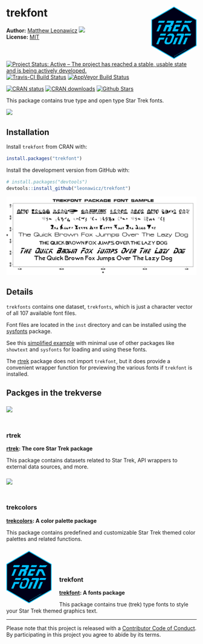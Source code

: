 
<!-- README.md is generated from README.Rmd. Please edit that file -->

# trekfont <img src="man/figures/logo.png" style="margin-left:10px;margin-bottom:5px;" width="120" align="right">

**Author:** [Matthew Leonawicz](https://leonawicz.github.io/blog/)
<a href="https://orcid.org/0000-0001-9452-2771" target="orcid.widget">
<image class="orcid" src="https://members.orcid.org/sites/default/files/vector_iD_icon.svg" height="16"></a>
<br/> **License:** [MIT](https://opensource.org/licenses/GPL-3.0)<br/>

[![Project Status: Active – The project has reached a stable, usable
state and is being actively
developed.](http://www.repostatus.org/badges/latest/active.svg)](http://www.repostatus.org/#active)
[![Travis-CI Build
Status](https://travis-ci.org/leonawicz/trekfont.svg?branch=master)](https://travis-ci.org/leonawicz/trekfont)
[![AppVeyor Build
Status](https://ci.appveyor.com/api/projects/status/github/leonawicz/trekfont?branch=master&svg=true)](https://ci.appveyor.com/project/leonawicz/trekfont)

[![CRAN
status](http://www.r-pkg.org/badges/version/trekfont)](https://cran.r-project.org/package=trekfont)
[![CRAN
downloads](http://cranlogs.r-pkg.org/badges/grand-total/trekfont)](https://cran.r-project.org/package=trekfont)
[![Github
Stars](https://img.shields.io/github/stars/leonawicz/trekfont.svg?style=social&label=Github)](https://github.com/leonawicz/trekfont)

This package contains true type and open type Star Trek fonts.

<img src="https://raw.githubusercontent.com/leonawicz/rtrek/master/data-raw/images/font_preview.png">

## Installation

Install `trekfont` from CRAN with:

``` r
install.packages("trekfont")
```

Install the development version from GitHub with:

``` r
# install.packages("devtools")
devtools::install_github("leonawicz/trekfont")
```

<img src="https://raw.githubusercontent.com/leonawicz/blog/master/static/img/post/trekfont_plot.png">

## Details

`trekfonts` contains one dataset, `trekfonts`, which is just a character
vector of all 107 available font files.

Font files are located in the `inst` directory and can be installed
using the [sysfonts](https://CRAN.R-project.org/package=sysfonts)
package.

See this [simplified
example](https://leonawicz.github.io/blog/post/trekfont-star-trek-themed-fonts-package/)
with minimal use of other packages like `showtext` and `sysfonts` for
loading and using these fonts.

The [rtrek](https://github.com/leonawicz/rtrek) package does not import
`trekfont`, but it does provide a convenient wrapper function for
previewing the various fonts if `trekfont` is installed.

## Packges in the trekverse

<div class="row">

<div class="col-sm-2">

<img src="https://raw.githubusercontent.com/leonawicz/rtrek/master/man/figures/logo.png" style="float:left;margin-right:20px;margin-bottom:10px;" width="120">

</div>

<div class="col-sm-10">

<h3 style="padding-top:50px;">

rtrek

</h3>

<h4 style="padding:0px;margin-top:5px;margin-bottom:5px;">

<a href="https://github.com/leonawicz/rtrek">rtrek</a>: The core Star
Trek package

</h4>

This package contains datasets related to Star Trek, API wrappers to
external data sources, and more.

</div>

</div>

<div class="row">

<div class="col-sm-2">

<img src="https://raw.githubusercontent.com/leonawicz/trekcolors/master/man/figures/logo.png" style="float:left;margin-right:20px;margin-bottom:10px;" width="120">

</div>

<div class="col-sm-10">

<h3 style="padding-top:50px;">

trekcolors

</h3>

<h4 style="padding:0px;margin-top:5px;margin-bottom:5px;">

<a href="https://github.com/leonawicz/trekcolors">trekcolors</a>: A
color palette package

</h4>

This package contains predefined and customizable Star Trek themed color
palettes and related functions.

</div>

</div>

<div class="row">

<div class="col-sm-2">

<img src="https://raw.githubusercontent.com/leonawicz/trekfont/master/man/figures/logo.png" style="float:left;margin-right:20px;margin-bottom:10px;" width="120">

</div>

<div class="col-sm-10">

<h3 style="padding-top:50px;">

trekfont

</h3>

<h4 style="padding:0px;margin-top:5px;margin-bottom:5px;">

<a href="https://github.com/leonawicz/trekfont">trekfont</a>: A fonts
package

</h4>

This package contains true (trek) type fonts to style your Star Trek
themed graphics text.

</div>

</div>

-----

Please note that this project is released with a [Contributor Code of
Conduct](https://github.com/leonawicz/trekfont/blob/master/CODE_OF_CONDUCT.md).
By participating in this project you agree to abide by its terms.
